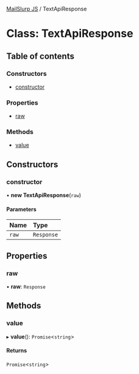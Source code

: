 [MailSlurp JS](../README.md) / TextApiResponse

# Class: TextApiResponse

## Table of contents

### Constructors

- [constructor](TextApiResponse.md#constructor)

### Properties

- [raw](TextApiResponse.md#raw)

### Methods

- [value](TextApiResponse.md#value)

## Constructors

### constructor

• **new TextApiResponse**(`raw`)

#### Parameters

| Name | Type |
| :------ | :------ |
| `raw` | `Response` |

## Properties

### raw

• **raw**: `Response`

## Methods

### value

▸ **value**(): `Promise`<`string`\>

#### Returns

`Promise`<`string`\>
